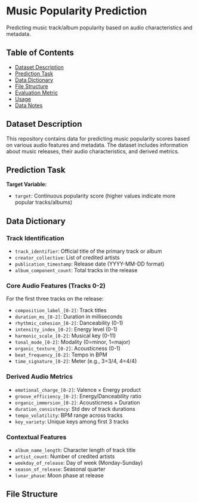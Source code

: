 # Music Popularity Prediction

Predicting music track/album popularity based on audio characteristics and metadata.

## Table of Contents
- [Dataset Description](#dataset-description)
- [Prediction Task](#prediction-task)
- [Data Dictionary](#data-dictionary)
- [File Structure](#file-structure)
- [Evaluation Metric](#evaluation-metric)
- [Usage](#usage)
- [Data Notes](#data-notes)

## Dataset Description

This repository contains data for predicting music popularity scores based on various audio features and metadata. The dataset includes information about music releases, their audio characteristics, and derived metrics.

## Prediction Task

**Target Variable:**
- `target`: Continuous popularity score (higher values indicate more popular tracks/albums)

## Data Dictionary

### Track Identification
- `track_identifier`: Official title of the primary track or album
- `creator_collective`: List of credited artists
- `publication_timestamp`: Release date (YYYY-MM-DD format)
- `album_component_count`: Total tracks in the release

### Core Audio Features (Tracks 0-2)
For the first three tracks on the release:
- `composition_label_[0-2]`: Track titles
- `duration_ms_[0-2]`: Duration in milliseconds
- `rhythmic_cohesion_[0-2]`: Danceability (0-1)
- `intensity_index_[0-2]`: Energy level (0-1)
- `harmonic_scale_[0-2]`: Musical key (0-11)
- `tonal_mode_[0-2]`: Modality (0=minor, 1=major)
- `organic_texture_[0-2]`: Acousticness (0-1)
- `beat_frequency_[0-2]`: Tempo in BPM
- `time_signature_[0-2]`: Meter (e.g., 3=3/4, 4=4/4)

### Derived Audio Metrics
- `emotional_charge_[0-2]`: Valence × Energy product
- `groove_efficiency_[0-2]`: Energy/Danceability ratio
- `organic_immersion_[0-2]`: Acousticness × Duration
- `duration_consistency`: Std dev of track durations
- `tempo_volatility`: BPM range across tracks
- `key_variety`: Unique keys among first 3 tracks

### Contextual Features
- `album_name_length`: Character length of track title
- `artist_count`: Number of credited artists
- `weekday_of_release`: Day of week (Monday-Sunday)
- `season_of_release`: Seasonal quarter
- `lunar_phase`: Moon phase at release

## File Structure
